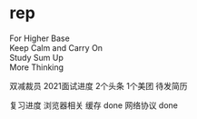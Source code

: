 # rep

For Higher Base  
Keep Calm and Carry On  
Study Sum Up  
More Thinking  

双减裁员
2021面试进度
 2个头条
 1个美团
 待发简历

复习进度
 浏览器相关
  缓存 done
  网络协议 done
